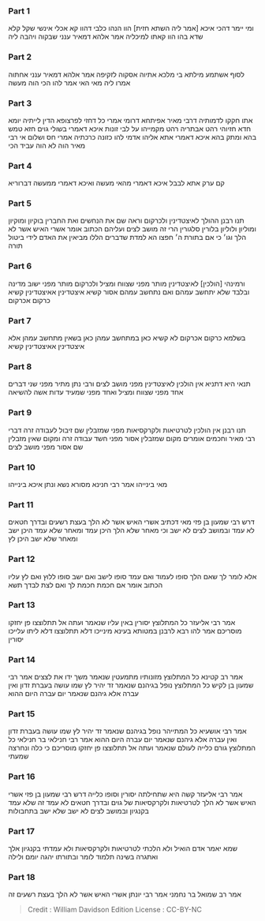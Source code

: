 
### Part 1
ומי יימר דהכי איכא [אמר ליה השתא חזית] הוו הנהו כלבי דהוו קא אכלי אינשי שקל קלא שדא בהו הוו קאתו למיכליה אמר אלהא דמאיר ענני שבקוה ויהבה ליה

### Part 2
לסוף אשתמע מילתא בי מלכא אתיוה אסקוה לזקיפה אמר אלהא דמאיר ענני אחתוה אמרו ליה מאי האי אמר להו הכי הוה מעשה

### Part 3
אתו חקקו לדמותיה דרבי מאיר אפיתחא דרומי אמרי כל דחזי לפרצופא הדין לייתיה יומא חדא חזיוהי רהט אבתריה רהט מקמייהו על לבי זונות איכא דאמרי בשולי גוים חזא טמש בהא ומתק בהא איכא דאמרי אתא אליהו אדמי להו כזונה כרכתיה אמרי חס ושלום אי רבי מאיר הוה לא הוה עביד הכי

### Part 4
קם ערק אתא לבבל איכא דאמרי מהאי מעשה ואיכא דאמרי ממעשה דברוריא

### Part 5
תנו רבנן ההולך לאיצטדינין ולכרקום וראה שם את הנחשים ואת החברין בוקיון ומוקיון ומוליון ולוליון בלורין סלגורין הרי זה מושב לצים ועליהם הכתוב אומר אשרי האיש אשר לא הלך וגו׳ כי אם בתורת ה׳ חפצו הא למדת שדברים הללו מביאין את האדם לידי ביטול תורה

### Part 6
ורמינהי [הולכין] לאיצטדינין מותר מפני שצווח ומציל ולכרקום מותר מפני ישוב מדינה ובלבד שלא יתחשב עמהם ואם נתחשב עמהם אסור קשיא איצטדינין אאיצטדינין קשיא כרקום אכרקום

### Part 7
בשלמא כרקום אכרקום לא קשיא כאן במתחשב עמהן כאן בשאין מתחשב עמהן אלא איצטדינין אאיצטדינין קשיא

### Part 8
תנאי היא דתניא אין הולכין לאיצטדינין מפני מושב לצים ורבי נתן מתיר מפני שני דברים אחד מפני שצווח ומציל ואחד מפני שמעיד עדות אשה להשיאה

### Part 9
תנו רבנן אין הולכין לטרטיאות ולקרקסיאות מפני שמזבלין שם זיבול לעבודה זרה דברי רבי מאיר וחכמים אומרים מקום שמזבלין אסור מפני חשד עבודה זרה ומקום שאין מזבלין שם אסור מפני מושב לצים

### Part 10
מאי בינייהו אמר רבי חנינא מסורא נשא ונתן איכא בינייהו

### Part 11
דרש רבי שמעון בן פזי מאי דכתיב אשרי האיש אשר לא הלך בעצת רשעים ובדרך חטאים לא עמד ובמושב לצים לא ישב וכי מאחר שלא הלך היכן עמד ומאחר שלא עמד היכן ישב ומאחר שלא ישב היכן לץ

### Part 12
אלא לומר לך שאם הלך סופו לעמוד ואם עמד סופו לישב ואם ישב סופו ללוץ ואם לץ עליו הכתוב אומר אם חכמת חכמת לך ואם לצת לבדך תשא

### Part 13
אמר רבי אליעזר כל המתלוצץ יסורין באין עליו שנאמר ועתה אל תתלוצצו פן יחזקו מוסריכם אמר להו רבא לרבנן במטותא בעינא מינייכו דלא תתלוצצו דלא ליתו עלייכו יסורין

### Part 14
אמר רב קטינא כל המתלוצץ מזונותיו מתמעטין שנאמר משך ידו את לצצים אמר רבי שמעון בן לקיש כל המתלוצץ נופל בגיהנם שנאמר זד יהיר לץ שמו עושה בעברת זדון ואין עברה אלא גיהנם שנאמר יום עברה היום ההוא

### Part 15
אמר רבי אושעיא כל המתייהר נופל בגיהנם שנאמר זד יהיר לץ שמו עושה בעברת זדון ואין עברה אלא גיהנם שנאמר יום עברה היום ההוא אמר רבי חנילאי בר חנילאי כל המתלוצץ גורם כלייה לעולם שנאמר ועתה אל תתלוצצו פן יחזקו מוסריכם כי כלה ונחרצה שמעתי

### Part 16
אמר רבי אליעזר קשה היא שתחילתה יסורין וסופו כלייה דרש רבי שמעון בן פזי אשרי האיש אשר לא הלך לטרטיאות ולקרקסיאות של גוים ובדרך חטאים לא עמד זה שלא עמד בקנגיון ובמושב לצים לא ישב שלא ישב בתחבולות

### Part 17
שמא יאמר אדם הואיל ולא הלכתי לטרטיאות ולקרקסיאות ולא עמדתי בקנגיון אלך ואתגרה בשינה תלמוד לומר ובתורתו יהגה יומם ולילה

### Part 18
אמר רב שמואל בר נחמני אמר רבי יונתן אשרי האיש אשר לא הלך בעצת רשעים זה

>Credit : William Davidson Edition
>License : CC-BY-NC